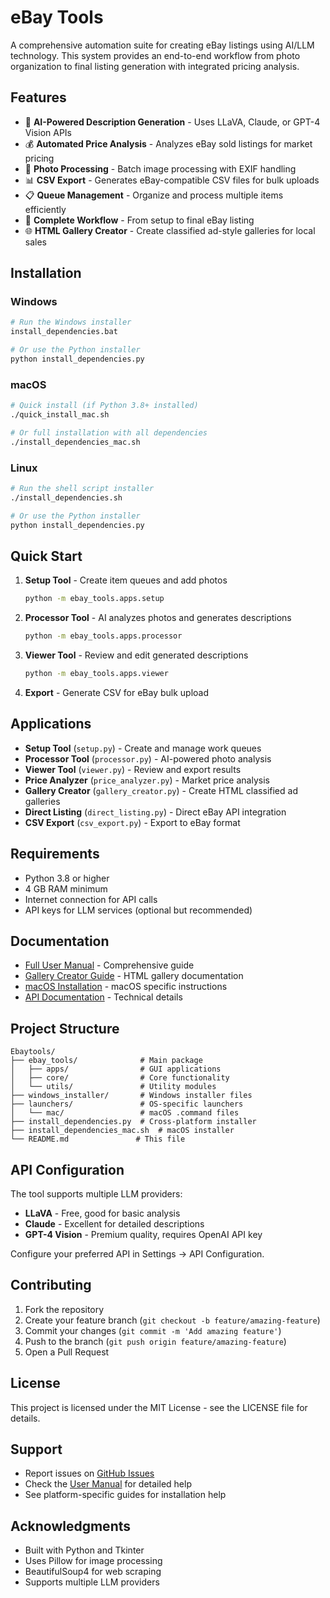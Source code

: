 # eBay Tools

A comprehensive automation suite for creating eBay listings using AI/LLM technology. This system provides an end-to-end workflow from photo organization to final listing generation with integrated pricing analysis.

## Features

- 🤖 **AI-Powered Description Generation** - Uses LLaVA, Claude, or GPT-4 Vision APIs
- 💰 **Automated Price Analysis** - Analyzes eBay sold listings for market pricing
- 📸 **Photo Processing** - Batch image processing with EXIF handling
- 📊 **CSV Export** - Generates eBay-compatible CSV files for bulk uploads
- 📋 **Queue Management** - Organize and process multiple items efficiently
- 🔄 **Complete Workflow** - From setup to final eBay listing
- 🌐 **HTML Gallery Creator** - Create classified ad-style galleries for local sales

## Installation

### Windows
```bash
# Run the Windows installer
install_dependencies.bat

# Or use the Python installer
python install_dependencies.py
```

### macOS
```bash
# Quick install (if Python 3.8+ installed)
./quick_install_mac.sh

# Or full installation with all dependencies
./install_dependencies_mac.sh
```

### Linux
```bash
# Run the shell script installer
./install_dependencies.sh

# Or use the Python installer
python install_dependencies.py
```

## Quick Start

1. **Setup Tool** - Create item queues and add photos
   ```bash
   python -m ebay_tools.apps.setup
   ```

2. **Processor Tool** - AI analyzes photos and generates descriptions
   ```bash
   python -m ebay_tools.apps.processor
   ```

3. **Viewer Tool** - Review and edit generated descriptions
   ```bash
   python -m ebay_tools.apps.viewer
   ```

4. **Export** - Generate CSV for eBay bulk upload

## Applications

- **Setup Tool** (`setup.py`) - Create and manage work queues
- **Processor Tool** (`processor.py`) - AI-powered photo analysis
- **Viewer Tool** (`viewer.py`) - Review and export results
- **Price Analyzer** (`price_analyzer.py`) - Market price analysis
- **Gallery Creator** (`gallery_creator.py`) - Create HTML classified ad galleries
- **Direct Listing** (`direct_listing.py`) - Direct eBay API integration
- **CSV Export** (`csv_export.py`) - Export to eBay format

## Requirements

- Python 3.8 or higher
- 4 GB RAM minimum
- Internet connection for API calls
- API keys for LLM services (optional but recommended)

## Documentation

- [Full User Manual](eBay_Tools_User_Manual.md) - Comprehensive guide
- [Gallery Creator Guide](GALLERY_README.md) - HTML gallery documentation
- [macOS Installation](README_MAC.md) - macOS specific instructions
- [API Documentation](ebay_tools/README.md) - Technical details

## Project Structure

```
Ebaytools/
├── ebay_tools/              # Main package
│   ├── apps/                # GUI applications
│   ├── core/                # Core functionality
│   └── utils/               # Utility modules
├── windows_installer/       # Windows installer files
├── launchers/               # OS-specific launchers
│   └── mac/                 # macOS .command files
├── install_dependencies.py  # Cross-platform installer
├── install_dependencies_mac.sh  # macOS installer
└── README.md               # This file
```

## API Configuration

The tool supports multiple LLM providers:

- **LLaVA** - Free, good for basic analysis
- **Claude** - Excellent for detailed descriptions
- **GPT-4 Vision** - Premium quality, requires OpenAI API key

Configure your preferred API in Settings → API Configuration.

## Contributing

1. Fork the repository
2. Create your feature branch (`git checkout -b feature/amazing-feature`)
3. Commit your changes (`git commit -m 'Add amazing feature'`)
4. Push to the branch (`git push origin feature/amazing-feature`)
5. Open a Pull Request

## License

This project is licensed under the MIT License - see the LICENSE file for details.

## Support

- Report issues on [GitHub Issues](https://github.com/r0bug/Ebaytools/issues)
- Check the [User Manual](eBay_Tools_User_Manual.md) for detailed help
- See platform-specific guides for installation help

## Acknowledgments

- Built with Python and Tkinter
- Uses Pillow for image processing
- BeautifulSoup4 for web scraping
- Supports multiple LLM providers